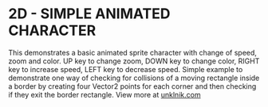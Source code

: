 
# 2D - SIMPLE ANIMATED CHARACTER
This demonstrates a basic animated sprite character with change of speed, zoom and color. UP key to change zoom, DOWN key to change color, RIGHT key to increase speed, LEFT key to decrease speed.
Simple example to demonstrate one way of checking for collisions of a moving rectangle inside a border by creating four Vector2 points for each corner and then checking if they exit the border rectangle. View more at [unklnik.com](https://unklnik.com/)


